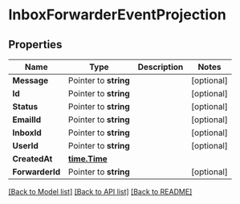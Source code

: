 # InboxForwarderEventProjection

## Properties

Name | Type | Description | Notes
------------ | ------------- | ------------- | -------------
**Message** | Pointer to **string** |  | [optional] 
**Id** | Pointer to **string** |  | [optional] 
**Status** | Pointer to **string** |  | [optional] 
**EmailId** | Pointer to **string** |  | [optional] 
**InboxId** | Pointer to **string** |  | [optional] 
**UserId** | Pointer to **string** |  | [optional] 
**CreatedAt** | [**time.Time**](time.Time) |  | 
**ForwarderId** | Pointer to **string** |  | [optional] 

[[Back to Model list]](../README#documentation-for-models) [[Back to API list]](../README#documentation-for-api-endpoints) [[Back to README]](../README)



